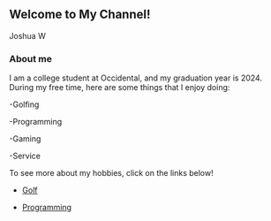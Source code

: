 ## Welcome to My Channel!

Joshua W

### About me

I am a college student at Occidental, and my graduation year is 2024. During my free time, here are some things that I enjoy doing:
<p> -Golfing </p>
<p> -Programming </p>
<p> -Gaming </p>
<p> -Service </p>

To see more about my hobbies, click on the links below!

- [Golf](https://github.com/jwong5-code/jwong5-code.github.io/blob/77bba701841f00efc25740efff2c53764d4563f6/Golfindex.html)

- [Programming](http://localhost:63342/pythonProject1/Programming.html?_ijt=blkmv0bh2vipvkl311kktrfm7t)

